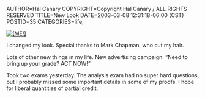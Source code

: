 AUTHOR=Hal Canary
COPYRIGHT=Copyright Hal Canary / ALL RIGHTS RESERVED
TITLE=New Look
DATE=2003-03-08 12:31:18-06:00 (CST)
POSTID=35
CATEGORIES=life;

[![[ME!]](https://halcanary.org/photos/thumb/2003-03-08-hal-candy-apple.jpg)](https://halcanary.org/photos/2003-03-08-hal-candy-apple.jpg)

I changed my look. Special thanks to Mark Chapman, who cut my hair.

Lots of other new things in my life. New advertising campaign: “Need to bring up your grade? ACT NOW!”

Took two exams yesterday. The analysis exam had no super hard questions, but I probably missed some important details in some of my proofs. I hope for liberal quantities of partial credit.
